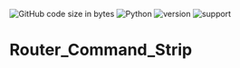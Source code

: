 ![GitHub code size in bytes](https://img.shields.io/github/languages/code-size/Anthony-T-N/Router_Command_Strip)
![Python](https://img.shields.io/badge/python-%3E%3D3-brightgreen.svg)
![version](https://img.shields.io/badge/version-1.0.0-yellow.svg)
![support](https://img.shields.io/badge/OS-Windows-orange.svg)

# Router_Command_Strip
